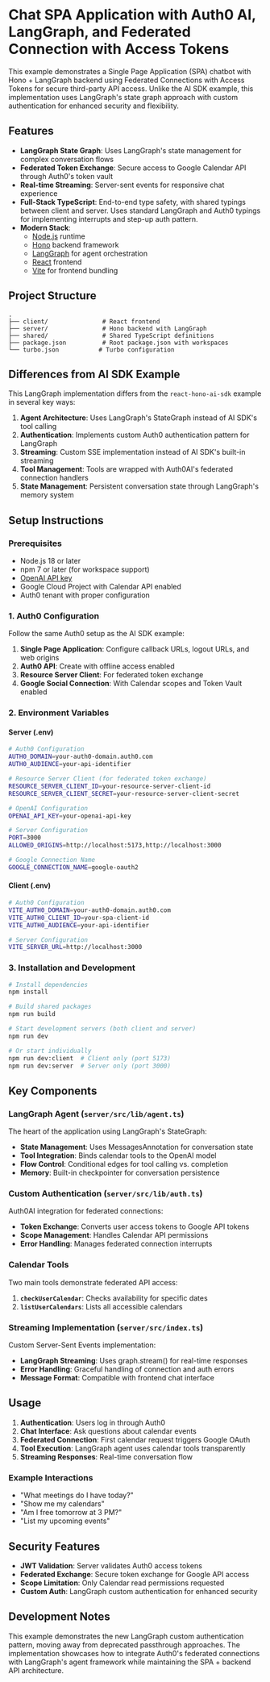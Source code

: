 # Chat SPA Application with Auth0 AI, LangGraph, and Federated Connection with Access Tokens

This example demonstrates a Single Page Application (SPA) chatbot with Hono + LangGraph backend using Federated Connections with Access Tokens for secure third-party API access. Unlike the AI SDK example, this implementation uses LangGraph's state graph approach with custom authentication for enhanced security and flexibility.

## Features

- **LangGraph State Graph**: Uses LangGraph's state management for complex conversation flows
- **Federated Token Exchange**: Secure access to Google Calendar API through Auth0's token vault
- **Real-time Streaming**: Server-sent events for responsive chat experience
- **Full-Stack TypeScript**: End-to-end type safety, with shared typings between client and server. Uses standard LangGraph and Auth0 typings for implementing interrupts and step-up auth pattern.
- **Modern Stack**:
  - [Node.js](https://nodejs.org) runtime
  - [Hono](https://hono.dev) backend framework
  - [LangGraph](https://langchain-ai.github.io/langgraphjs/) for agent orchestration
  - [React](https://react.dev) frontend
  - [Vite](https://vitejs.dev) for frontend bundling

## Project Structure

```
.
├── client/               # React frontend
├── server/               # Hono backend with LangGraph
├── shared/               # Shared TypeScript definitions
├── package.json          # Root package.json with workspaces
└── turbo.json           # Turbo configuration
```

## Differences from AI SDK Example

This LangGraph implementation differs from the `react-hono-ai-sdk` example in several key ways:

1. **Agent Architecture**: Uses LangGraph's StateGraph instead of AI SDK's tool calling
2. **Authentication**: Implements custom Auth0 authentication pattern for LangGraph
3. **Streaming**: Custom SSE implementation instead of AI SDK's built-in streaming
4. **Tool Management**: Tools are wrapped with Auth0AI's federated connection handlers
5. **State Management**: Persistent conversation state through LangGraph's memory system

## Setup Instructions

### Prerequisites

- Node.js 18 or later
- npm 7 or later (for workspace support)
- [OpenAI API key](https://platform.openai.com/docs/libraries#create-and-export-an-api-key)
- Google Cloud Project with Calendar API enabled
- Auth0 tenant with proper configuration

### 1. Auth0 Configuration

Follow the same Auth0 setup as the AI SDK example:

1. **Single Page Application**: Configure callback URLs, logout URLs, and web origins
2. **Auth0 API**: Create with offline access enabled
3. **Resource Server Client**: For federated token exchange
4. **Google Social Connection**: With Calendar scopes and Token Vault enabled

### 2. Environment Variables

#### Server (.env)
```bash
# Auth0 Configuration
AUTH0_DOMAIN=your-auth0-domain.auth0.com
AUTH0_AUDIENCE=your-api-identifier

# Resource Server Client (for federated token exchange)
RESOURCE_SERVER_CLIENT_ID=your-resource-server-client-id
RESOURCE_SERVER_CLIENT_SECRET=your-resource-server-client-secret

# OpenAI Configuration
OPENAI_API_KEY=your-openai-api-key

# Server Configuration
PORT=3000
ALLOWED_ORIGINS=http://localhost:5173,http://localhost:3000

# Google Connection Name
GOOGLE_CONNECTION_NAME=google-oauth2
```

#### Client (.env)
```bash
# Auth0 Configuration
VITE_AUTH0_DOMAIN=your-auth0-domain.auth0.com
VITE_AUTH0_CLIENT_ID=your-spa-client-id
VITE_AUTH0_AUDIENCE=your-api-identifier

# Server Configuration
VITE_SERVER_URL=http://localhost:3000
```

### 3. Installation and Development

```bash
# Install dependencies
npm install

# Build shared packages
npm run build

# Start development servers (both client and server)
npm run dev

# Or start individually
npm run dev:client  # Client only (port 5173)
npm run dev:server  # Server only (port 3000)
```

## Key Components

### LangGraph Agent (`server/src/lib/agent.ts`)

The heart of the application using LangGraph's StateGraph:

- **State Management**: Uses MessagesAnnotation for conversation state
- **Tool Integration**: Binds calendar tools to the OpenAI model
- **Flow Control**: Conditional edges for tool calling vs. completion
- **Memory**: Built-in checkpointer for conversation persistence

### Custom Authentication (`server/src/lib/auth.ts`)

Auth0AI integration for federated connections:

- **Token Exchange**: Converts user access tokens to Google API tokens
- **Scope Management**: Handles Calendar API permissions
- **Error Handling**: Manages federated connection interrupts

### Calendar Tools

Two main tools demonstrate federated API access:

1. **`checkUserCalendar`**: Checks availability for specific dates
2. **`listUserCalendars`**: Lists all accessible calendars

### Streaming Implementation (`server/src/index.ts`)

Custom Server-Sent Events implementation:

- **LangGraph Streaming**: Uses graph.stream() for real-time responses
- **Error Handling**: Graceful handling of connection and auth errors
- **Message Format**: Compatible with frontend chat interface

## Usage

1. **Authentication**: Users log in through Auth0
2. **Chat Interface**: Ask questions about calendar events
3. **Federated Connection**: First calendar request triggers Google OAuth
4. **Tool Execution**: LangGraph agent uses calendar tools transparently
5. **Streaming Responses**: Real-time conversation flow

### Example Interactions

- "What meetings do I have today?"
- "Show me my calendars"
- "Am I free tomorrow at 3 PM?"
- "List my upcoming events"

## Security Features

- **JWT Validation**: Server validates Auth0 access tokens
- **Federated Exchange**: Secure token exchange for Google API access
- **Scope Limitation**: Only Calendar read permissions requested
- **Custom Auth**: LangGraph custom authentication for enhanced security

## Development Notes

This example demonstrates the new LangGraph custom authentication pattern, moving away from deprecated passthrough approaches. The implementation showcases how to integrate Auth0's federated connections with LangGraph's agent framework while maintaining the SPA + backend API architecture.
